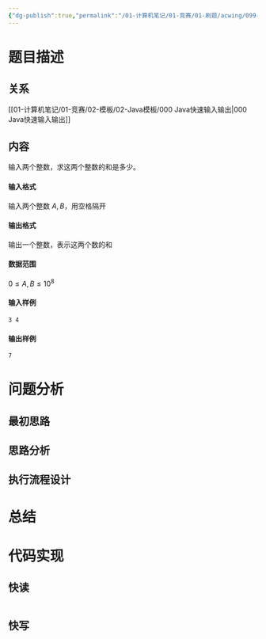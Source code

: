 ```yaml
---
{"dg-publish":true,"permalink":"/01-计算机笔记/01-竞赛/01-刷题/acwing/099-其他/0002-1-Java快速输入输出/","tags":["personal/blog","algorithm/模板题"]}
---
```



# 题目描述
## 关系
[[01-计算机笔记/01-竞赛/02-模板/02-Java模板/000 Java快速输入输出\|000 Java快速输入输出]]
## 内容
输入两个整数，求这两个整数的和是多少。

#### 输入格式

输入两个整数 $A, B$，用空格隔开

#### 输出格式

输出一个整数，表示这两个数的和

#### 数据范围

$0 \le A, B \le 10 ^ 8$

#### 输入样例

```
3 4
```

#### 输出样例

```
7
```
# 问题分析
## 最初思路

## 思路分析

## 执行流程设计

# 总结

# 代码实现
## 快读
```java

```

## 快写
```java

```